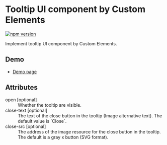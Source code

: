 # Tooltip UI component by Custom Elements

[![npm version](https://badge.fury.io/js/%40saekitominaga%2Fcustomelements-tooltip.svg)](https://badge.fury.io/js/%40saekitominaga%2Fcustomelements-tooltip)

Implement tooltip UI component by Custom Elements.

## Demo

- [Demo page](https://saekitominaga.github.io/customelements-tooltip/demo.html)

## Attributes

<dl>
<dt>open [optional]</dt>
<dd>Whether the tooltip are visible.</dd>
<dt>close-text [optional]</dt>
<dd>The text of the close button in the tooltip (Image alternative text). The default value is `Close`.</dd>
<dt>close-src [optional]</dt>
<dd>The address of the image resource for the close button in the tooltip. The default is a gray x button (SVG format).</dd>
</dl>
